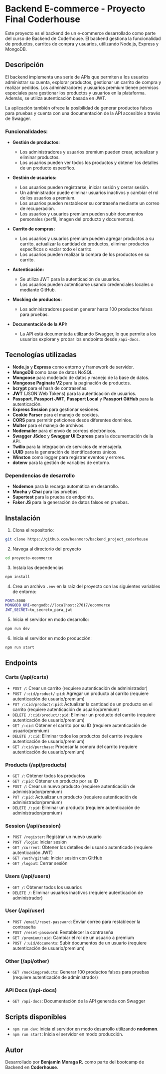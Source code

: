 # Backend E-commerce - Proyecto Final Coderhouse

Este proyecto es el backend de un e-commerce desarrollado como parte del curso de Backend de Coderhouse. El backend gestiona la funcionalidad de productos, carritos de compra y usuarios, utilizando Node.js, Express y MongoDB.

## Descripción

El backend implementa una serie de APIs que permiten a los usuarios administrar su cuenta, explorar productos, gestionar un carrito de compra y realizar pedidos. Los administradores y usuarios premium tienen permisos especiales para gestionar los productos y usuarios en la plataforma. Además, se utiliza autenticación basada en JWT.

La aplicación también ofrece la posibilidad de generar productos falsos para pruebas y cuenta con una documentación de la API accesible a través de Swagger.

### Funcionalidades:

- **Gestión de productos:**
  - Los administradores y usuarios premium pueden crear, actualizar y eliminar productos.
  - Los usuarios pueden ver todos los productos y obtener los detalles de un producto específico.
- **Gestión de usuarios:**

  - Los usuarios pueden registrarse, iniciar sesión y cerrar sesión.
  - Un administrador puede eliminar usuarios inactivos y cambiar el rol de los usuarios a premium.
  - Los usuarios pueden restablecer su contraseña mediante un correo de recuperación.
  - Los usuarios y usuarios premium pueden subir documentos personales (perfil, imagen del producto y documentos).

- **Carrito de compras:**

  - Los usuarios y usuarios premium pueden agregar productos a su carrito, actualizar la cantidad de productos, eliminar productos específicos o vaciar todo el carrito.
  - Los usuarios pueden realizar la compra de los productos en su carrito.

- **Autenticación:**
  - Se utiliza JWT para la autenticación de usuarios.
  - Los usuarios pueden autenticarse usando credenciales locales o mediante GitHub.
- **Mocking de productos:**

  - Los administradores pueden generar hasta 100 productos falsos para pruebas.

- **Documentación de la API:**
  - La API está documentada utilizando Swagger, lo que permite a los usuarios explorar y probar los endpoints desde `/api-docs`.

## Tecnologías utilizadas

- **Node.js** y **Express** como entorno y framework de servidor.
- **MongoDB** como base de datos NoSQL.
- **Mongoose** para modelado de datos y manejo de la base de datos.
- **Mongoose Paginate V2** para la paginación de productos.
- **bcrypt** para el hash de contraseñas.
- **JWT** (JSON Web Tokens) para la autenticación de usuarios.
- **Passport**, **Passport JWT**, **Passport Local** y **Passport GitHub** para la autenticación.
- **Express Session** para gestionar sesiones.
- **Cookie Parser** para el manejo de cookies.
- **CORS** para permitir peticiones desde diferentes dominios.
- **Multer** para el manejo de archivos.
- **Nodemailer** para el envío de correos electrónicos.
- **Swagger JSdoc** y **Swagger UI Express** para la documentación de la API.
- **Twilio** para la integración de servicios de mensajería.
- **UUID** para la generación de identificadores únicos.
- **Winston** como logger para registrar eventos y errores.
- **dotenv** para la gestión de variables de entorno.

### Dependencias de desarrollo

- **Nodemon** para la recarga automática en desarrollo.
- **Mocha** y **Chai** para las pruebas.
- **Supertest** para la prueba de endpoints.
- **Faker JS** para la generación de datos falsos en pruebas.

## Instalación

1. Clona el repositorio:

```bash
git clone https://github.com/beanmoro/backend_project_coderhouse
```

2. Navega al directorio del proyecto

```bash
cd proyecto-ecommerce
```

3. Instala las dependencias

```bash
npm install
```

4. Crea un archivo `.env` en la raíz del proyecto con las siguientes variables de entorno:

```bash
PORT=3000
MONGODB_URI=mongodb://localhost:27017/ecommerce
JWT_SECRET=tu_secreto_para_jwt
```

5. Inicia el servidor en modo desarrollo:

```bash
npm run dev
```

6. Inicia el servidor en modo producción:

```bash
npm run start
```

## Endpoints

### Carts (/api/carts)

- `POST /`: Crear un carrito (requiere autenticación de administrador)
- `POST /:cid/product/:pid`: Agregar un producto al carrito (requiere autenticación de usuario/premium)
- `PUT /:cid/product/:pid`: Actualizar la cantidad de un producto en el carrito (requiere autenticación de usuario/premium)
- `DELETE /:cid/product/:pid`: Eliminar un producto del carrito (requiere autenticación de usuario/premium)
- `GET /:cid`: Obtener el carrito por su ID (requiere autenticación de usuario/premium)
- `DELETE /:cid`: Eliminar todos los productos del carrito (requiere autenticación de usuario/premium)
- `GET /:cid/purchase`: Procesar la compra del carrito (requiere autenticación de usuario/premium)

### Products (/api/products)

- `GET /`: Obtener todos los productos
- `GET /:pid`: Obtener un producto por su ID
- `POST /`: Crear un nuevo producto (requiere autenticación de administrador/premium)
- `PUT /:pid`: Actualizar un producto (requiere autenticación de administrador/premium)
- `DELETE /:pid`: Eliminar un producto (requiere autenticación de administrador/premium)

### Session (/api/session)

- `POST /register`: Registrar un nuevo usuario
- `POST /login`: Iniciar sesión
- `GET /current`: Obtener los detalles del usuario autenticado (requiere autenticación JWT)
- `GET /auth/github`: Iniciar sesión con GitHub
- `GET /logout`: Cerrar sesión

### Users (/api/users)

- `GET /`: Obtener todos los usuarios
- `DELETE /`: Eliminar usuarios inactivos (requiere autenticación de administrador)

### User (/api/user)

- `POST /email/reset-password`: Enviar correo para restablecer la contraseña
- `POST /reset-password`: Restablecer la contraseña
- `GET /premium/:uid`: Cambiar el rol de un usuario a premium
- `POST /:uid/documents`: Subir documentos de un usuario (requiere autenticación de usuario/premium)

### Other (/api/other)

- `GET /mockingproducts`: Generar 100 productos falsos para pruebas (requiere autenticación de administrador)

### API Docs (/api-docs)

- `GET /api-docs`: Documentación de la API generada con Swagger

## Scripts disponibles

- `npm run dev`: Inicia el servidor en modo desarrollo utilizando **nodemon**.
- `npm run start`: Inicia el servidor en modo producción.

## Autor

Desarrollado por **Benjamín Moraga R.** como parte del bootcamp de Backend en **Coderhouse**.
